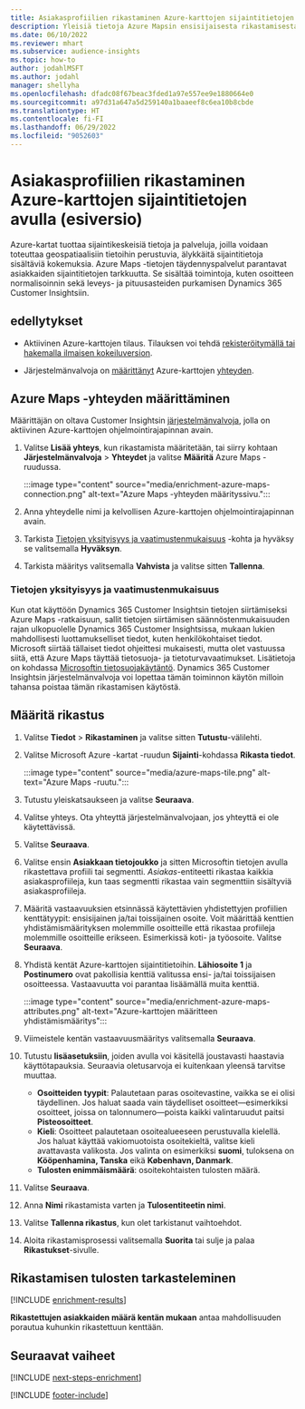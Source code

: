 ```yaml
---
title: Asiakasprofiilien rikastaminen Azure-karttojen sijaintitietojen avulla (esiversio)
description: Yleisiä tietoja Azure Mapsin ensisijaisesta rikastamisesta.
ms.date: 06/10/2022
ms.reviewer: mhart
ms.subservice: audience-insights
ms.topic: how-to
author: jodahlMSFT
ms.author: jodahl
manager: shellyha
ms.openlocfilehash: dfadc08f67beac3fded1a97e557ee9e1880664e0
ms.sourcegitcommit: a97d31a647a5d259140a1baaeef8c6ea10b8cbde
ms.translationtype: HT
ms.contentlocale: fi-FI
ms.lasthandoff: 06/29/2022
ms.locfileid: "9052603"
---
```

# <a name="enrich-customer-profiles-with-location-data-from-azure-maps-preview"></a>Asiakasprofiilien rikastaminen Azure-karttojen sijaintitietojen avulla (esiversio)

Azure-kartat tuottaa sijaintikeskeisiä tietoja ja palveluja, joilla voidaan toteuttaa geospatiaalisiin tietoihin perustuvia, älykkäitä sijaintitietoja sisältäviä kokemuksia. Azure Maps -tietojen täydennyspalvelut parantavat asiakkaiden sijaintitietojen tarkkuutta. Se sisältää toimintoja, kuten osoitteen normalisoinnin sekä leveys- ja pituusasteiden purkamisen Dynamics 365 Customer Insightsiin.

## <a name="prerequisites"></a>edellytykset

- Aktiivinen Azure-karttojen tilaus. Tilauksen voi tehdä [rekisteröitymällä tai hakemalla ilmaisen kokeiluversion](https://azure.microsoft.com/services/azure-maps/).

- Järjestelmänvalvoja on [määrittänyt](#configure-the-connection-for-azure-maps) Azure-karttojen [yhteyden](connections.md).

## <a name="configure-the-connection-for-azure-maps"></a>Azure Maps -yhteyden määrittäminen

Määrittäjän on oltava Customer Insightsin [järjestelmänvalvoja](permissions.md#admin), jolla on aktiivinen Azure-karttojen ohjelmointirajapinnan avain.

1. Valitse **Lisää yhteys**, kun rikastamista määritetään, tai siirry kohtaan **Järjestelmänvalvoja** > **Yhteydet** ja valitse **Määritä** Azure Maps -ruudussa.

   :::image type="content" source="media/enrichment-azure-maps-connection.png" alt-text="Azure Maps -yhteyden määrityssivu.":::

1. Anna yhteydelle nimi ja kelvollisen Azure-karttojen ohjelmointirajapinnan avain.

1. Tarkista [Tietojen yksityisyys ja vaatimustenmukaisuus](#data-privacy-and-compliance) -kohta ja hyväksy se valitsemalla **Hyväksyn**.

1. Tarkista määritys valitsemalla **Vahvista** ja valitse sitten **Tallenna**.

### <a name="data-privacy-and-compliance"></a>Tietojen yksityisyys ja vaatimustenmukaisuus

Kun otat käyttöön Dynamics 365 Customer Insightsin tietojen siirtämiseksi Azure Maps -ratkaisuun, sallit tietojen siirtämisen säännöstenmukaisuuden rajan ulkopuolelle Dynamics 365 Customer Insightsissa, mukaan lukien mahdollisesti luottamukselliset tiedot, kuten henkilökohtaiset tiedot. Microsoft siirtää tällaiset tiedot ohjeittesi mukaisesti, mutta olet vastuussa siitä, että Azure Maps täyttää tietosuoja- ja tietoturvavaatimukset. Lisätietoja on kohdassa [Microsoftin tietosuojakäytäntö](https://go.microsoft.com/fwlink/?linkid=396732).
Dynamics 365 Customer Insightsin järjestelmänvalvoja voi lopettaa tämän toiminnon käytön milloin tahansa poistaa tämän rikastamisen käytöstä.

## <a name="configure-the-enrichment"></a>Määritä rikastus

1. Valitse **Tiedot** > **Rikastaminen** ja valitse sitten **Tutustu**-välilehti.

1. Valitse Microsoft Azure -kartat -ruudun **Sijainti**-kohdassa **Rikasta tiedot**.

   :::image type="content" source="media/azure-maps-tile.png" alt-text="Azure Maps -ruutu.":::

1. Tutustu yleiskatsaukseen ja valitse **Seuraava**.

1. Valitse yhteys. Ota yhteyttä järjestelmänvalvojaan, jos yhteyttä ei ole käytettävissä.

1. Valitse **Seuraava**.

1. Valitse ensin **Asiakkaan tietojoukko** ja sitten Microsoftin tietojen avulla rikastettava profiili tai segmentti. *Asiakas*-entiteetti rikastaa kaikkia asiakasprofiileja, kun taas segmentti rikastaa vain segmenttiin sisältyviä asiakasprofiileja.

1. Määritä vastaavuuksien etsinnässä käytettävien yhdistettyjen profiilien kenttätyypit: ensisijainen ja/tai toissijainen osoite. Voit määrittää kenttien yhdistämismäärityksen molemmille osoitteille että rikastaa profiileja molemmille osoitteille erikseen. Esimerkissä koti- ja työosoite. Valitse **Seuraava**.

1. Yhdistä kentät Azure-karttojen sijaintitietoihin. **Lähiosoite 1** ja **Postinumero** ovat pakollisia kenttiä valitussa ensi- ja/tai toissijaisen osoitteessa. Vastaavuutta voi parantaa lisäämällä muita kenttiä.

   :::image type="content" source="media/enrichment-azure-maps-attributes.png" alt-text="Azure-karttojen määritteen yhdistämismääritys":::

1. Viimeistele kentän vastaavuusmääritys valitsemalla **Seuraava**.

1. Tutustu **lisäasetuksiin**, joiden avulla voi käsitellä joustavasti haastavia käyttötapauksia. Seuraavia oletusarvoja ei kuitenkaan yleensä tarvitse muuttaa.

   - **Osoitteiden tyypit**: Palautetaan paras osoitevastine, vaikka se ei olisi täydellinen. Jos haluat saada vain täydelliset osoitteet&mdash;esimerkiksi osoitteet, joissa on talonnumero&mdash;poista kaikki valintaruudut paitsi **Pisteosoitteet**.
   - **Kieli**: Osoitteet palautetaan osoitealueeseen perustuvalla kielellä. Jos haluat käyttää vakiomuotoista osoitekieltä, valitse kieli avattavasta valikosta. Jos valinta on esimerkiksi **suomi**, tuloksena on **Kööpenhamina, Tanska** eikä **København, Danmark**.
   - **Tulosten enimmäismäärä**: osoitekohtaisten tulosten määrä.

1. Valitse **Seuraava**.

1. Anna **Nimi** rikastamista varten ja **Tulosentiteetin nimi**.

1. Valitse **Tallenna rikastus**, kun olet tarkistanut vaihtoehdot.

1. Aloita rikastamisprosessi valitsemalla **Suorita** tai sulje ja palaa **Rikastukset**-sivulle.

## <a name="view-enrichment-results"></a>Rikastamisen tulosten tarkasteleminen

[!INCLUDE [enrichment-results](includes/enrichment-results.md)]

**Rikastettujen asiakkaiden määrä kentän mukaan** antaa mahdollisuuden porautua kuhunkin rikastettuun kenttään.

## <a name="next-steps"></a>Seuraavat vaiheet

[!INCLUDE [next-steps-enrichment](includes/next-steps-enrichment.md)]

[!INCLUDE [footer-include](includes/footer-banner.md)]
